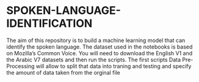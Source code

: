 # SPOKEN-LANGUAGE-IDENTIFICATION
The aim of this repository is to build a machine learning model that can identify the spoken language.
The dataset used in the notebooks is based on Mozilla’s Common Voice. You will need to download the English V1 and the Arabic V7 datasets and then run the scripts.
The first scripts Data Pre-Processing will allow to split that data into traning and testing and specify the amount of data taken from the orginal file 
